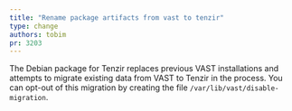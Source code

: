 ```yaml
---
title: "Rename package artifacts from vast to tenzir"
type: change
authors: tobim
pr: 3203
---
```


The Debian package for Tenzir replaces previous VAST installations and attempts
to migrate existing data from VAST to Tenzir in the process. You can opt-out of
this migration by creating the file `/var/lib/vast/disable-migration`.
